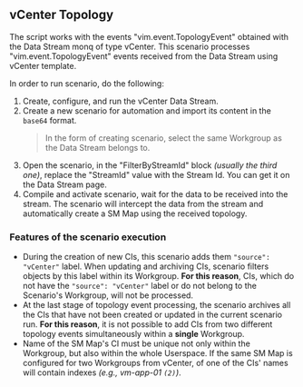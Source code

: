 ## vCenter Topology

The script works with the events "vim.event.TopologyEvent" obtained with the Data Stream monq of type vCenter.
This scenario processes "vim.event.TopologyEvent" events received from the Data Stream using vCenter template.

In order to run scenario, do the following:
1. Create, configure, and run the vCenter Data Stream.
2. Create a new scenario for automation and import its content in the `base64` format.
    > In the form of creating scenario, select the same Workgroup as the Data Stream belongs to.
3. Open the scenario, in the "FilterByStreamId" block *(usually the third one)*, replace the "StreamId" value with the Stream Id. You can get it on the Data Stream page.
4. Compile and activate scenario, wait for the data to be received into the stream. The scenario will intercept the data from the stream and automatically create a SM Map using the received topology.

### Features of the scenario execution

* During the creation of new CIs, this scenario adds them `"source": "vCenter"` label. When updating and archiving CIs, scenario filters objects by this label within its Workgroup. **For this reason**, CIs, which do not have the `"source": "vCenter"` label or do not belong to the Scenario's Workgroup, will not be processed. 
* At the last stage of topology event processing, the scenario archives all the CIs that have not been created or updated in the current scenario run. **For this reason**, it is not possible to add CIs from two different topology events simultaneously within a **single** Workgroup.
* Name of the SM Map's CI must be unique not only within the Workgroup, but also within the whole Userspace. If the same SM Map is configured for two Workgroups from vCenter, of one of the CIs' names will contain indexes *(e.g., vm-app-01 `(2)`)*.
